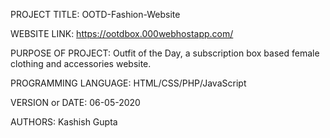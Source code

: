 PROJECT TITLE: OOTD-Fashion-Website 

WEBSITE LINK: https://ootdbox.000webhostapp.com/

PURPOSE OF PROJECT: Outfit of the Day, a subscription box based female clothing and accessories website. 

PROGRAMMING LANGUAGE: HTML/CSS/PHP/JavaScript 

VERSION or DATE: 06-05-2020

AUTHORS: Kashish Gupta 
